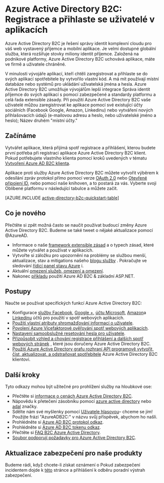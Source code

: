 <properties
    pageTitle="B2C Azure Active Directory: Přehled | Microsoft Azure"
    description="Vývoj spotř webových aplikací s Azure Active Directory B2C"
    services="active-directory-b2c"
    documentationCenter=""
    authors="swkrish"
    manager="mbaldwin"
    editor="bryanla"/>

<tags
    ms.service="active-directory-b2c"
    ms.workload="identity"
    ms.tgt_pltfrm="na"
    ms.devlang="na"
    ms.topic="hero-article"
    ms.date="07/24/2016"
    ms.author="swkrish"/>

# <a name="azure-active-directory-b2c-sign-up-and-sign-in-consumers-in-your-applications"></a>Azure Active Directory B2C: Registrace a přihlaste se uživatelé v aplikacích

Azure Active Directory B2C je řešení správy identit komplexní cloudu pro váš web vystavený příjemce a mobilní aplikace. Je velmi dostupné globální služba, která rozšiřuje stovky miliony identit příjemce. Založená na podnikové platformy, Azure Active Directory B2C uchovává aplikace, máte ve firmě a uživatele chráněné.

V minulosti vývojáře aplikací, kteří chtěli zaregistrovat a přihlaste se do svých aplikací spotřebitele by vytvořilo vlastní kód. A má mít používají místní databáze nebo systémů pro ukládání uživatelská jména a hesla. Azure Active Directory B2C umožňuje vývojářům lepší integrace Správa identit příjemce do svých aplikací s pomocí zabezpečené a standardy platformu a celá řada extensible zásady. Při použití Azure Active Directory B2C vaše uživatelé můžou zaregistrovat ke aplikace pomocí své existující účty sociálních (Facebook Google, Amazon, Linkedinu) nebo vytváření nových přihlašovacích údajů (e-mailovou adresu a heslo, nebo uživatelské jméno a heslo); Název druhém "místní účty."

## <a name="get-started"></a>Začínáme

Vytvářet aplikace, která přijímá spotř registrace a přihlášení, kterou budete první potřeba při registraci aplikace Azure Active Directory B2C klient. Pokud potřebujete vlastního klienta pomocí kroků uvedených v tématu [Vytvoření Azure AD B2C klienta](active-directory-b2c-get-started.md).

Aplikace proti služby Azure Active Directory B2C můžete vytvořit výběrem k odesílání zpráv protokol přímo pomocí verze [OAuth 2.0](active-directory-b2c-reference-protocols.md#oauth2-authorization-code-flow) nebo [Otevřené připojení ID](active-directory-b2c-reference-protocols.md#openid-connect-sign-in-flow), nebo pomocí naše knihoven, a to postará za vás. Vyberte svoji Oblíbené platformu v následující tabulce a můžete začít.

[AZURE.INCLUDE [active-directory-b2c-quickstart-table](../../includes/active-directory-b2c-quickstart-table.md)]

## <a name="whats-new"></a>Co je nového

Přečtěte si zpět možná často se naučit používat budoucí změny Azure Active Directory B2C. Budeme se také tweet o nějaké aktualizace pomocí @AzureAD.

- Informace o naše [framework extensible zásad](active-directory-b2c-reference-policies.md) a o typech zásad, které můžete vytvářet a používat v aplikacích.
- Vytvořte si záložku pro upozornění na problémy se službou menší, aktualizace, stav a mitigations našeho [blogu služby](https://blogs.msdn.microsoft.com/azureadb2c/) . Pokračujte ve sledování [řídicí panel stavu Azure](https://azure.microsoft.com/status/) i.
- Aktuální [omezení služeb, omezení a omezení](active-directory-b2c-limitations.md).
- Nakonec [příkladu](https://github.com/Azure-Samples/active-directory-dotnet-webapp-openidconnect-aspnetcore-b2c) použití Azure AD B2C & základní ASP.NET.

## <a name="how-to-articles"></a>Postupy

Naučte se používat specifických funkcí Azure Active Directory B2C:

- Konfigurace [služby Facebook](active-directory-b2c-setup-fb-app.md), [Google +](active-directory-b2c-setup-goog-app.md), [účtu Microsoft](active-directory-b2c-setup-msa-app.md), [Amazon](active-directory-b2c-setup-amzn-app.md)a [Linkedinu](active-directory-b2c-setup-li-app.md) účtů pro použití v spotř webových aplikacích.
- [Použití vlastní atributy shromažďování informací o uživatele](active-directory-b2c-reference-custom-attr.md).
- [Povolení Azure Vícefaktorové ověřování spotř webových aplikacích](active-directory-b2c-reference-mfa.md).
- [Nastavení samoobslužné resetování hesla pro uživatele](active-directory-b2c-reference-sspr.md).
- [Přizpůsobit vzhled a chování registrace přihlášení a dalších spotř webových stránek](active-directory-b2c-reference-ui-customization.md) , které jsou doručeny Azure Active Directory B2C.
- [Použití Azure Active Directory grafu rozhraní API programově vytvořit, číst, aktualizovat, a odstraňovat spotřebitele](active-directory-b2c-devquickstarts-graph-dotnet.md) Azure Active Directory B2C klientovi.

## <a name="next-steps"></a>Další kroky

Tyto odkazy mohou být užitečné pro prohlížení služby na hloubkové ose:

- Přečtěte si [informace o cenách Azure Active Directory B2C](https://azure.microsoft.com/pricing/details/active-directory-b2c/).
- Nápovědu k přetečení zásobníku pomocí [azure active directory](http://stackoverflow.com/questions/tagged/azure-active-directory) nebo [adal](http://stackoverflow.com/questions/tagged/adal) značky.
- Sdělte nám své myšlenky pomocí [Uživatele hlasovou](https://feedback.azure.com/forums/169401-azure-active-directory/)– chceme se jim! Použijte frázi "AzureADB2C:" v názvu svůj příspěvek, abychom ho našli.
- Prohlédněte si [Azure AD B2C protokol odkaz](active-directory-b2c-reference-protocols.md).
- Prohlédněte si [Azure AD B2C tokenu odkaz](active-directory-b2c-reference-tokens.md).
- Přečtěte si [FAQ B2C Azure Active Directory](active-directory-b2c-faqs.md).
- [Soubor podporují požadavky pro Azure Active Directory B2C](active-directory-b2c-support.md).

## <a name="get-security-updates-for-our-products"></a>Aktualizace zabezpečení pro naše produkty

Budeme rádi, když chcete-li získat oznámení o Pokud zabezpečení incidentem dojde k [této](https://technet.microsoft.com/security/dd252948) stránce a přihlášení k odběru poradní výstrah zabezpečení.
